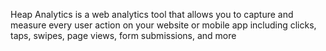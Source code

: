 Heap Analytics is a web analytics tool that allows you to capture and measure every user action on your website or mobile app including clicks, taps, swipes, page views, form submissions, and more